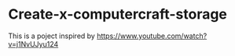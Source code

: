 # Create-x-computercraft-storage

This is a poject inspired by https://www.youtube.com/watch?v=j1NvUJyu124
